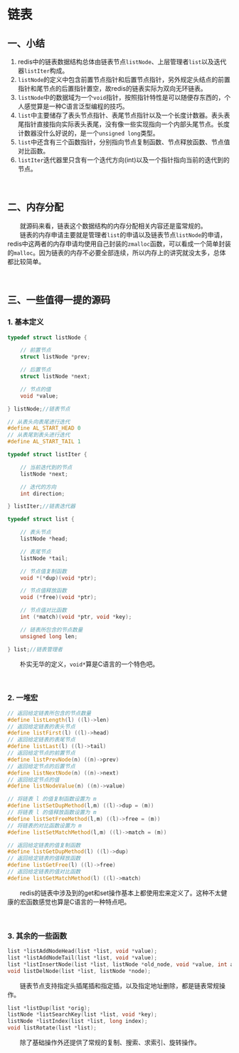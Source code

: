 # 链表
## 一、小结
1. redis中的链表数据结构总体由链表节点`listNode`、上层管理者`list`以及迭代器`listIter`构成。
2. `listNode`的定义中包含前置节点指针和后置节点指针，另外规定头结点的前置指针和尾节点的后置指针置空，故redis的链表实际为双向无环链表。
3. `listNode`中的数据域为一个`void`指针，按照指针特性是可以随便存东西的，个人感觉算是一种C语言泛型编程的技巧。
4. `list`中主要储存了表头节点指针、表尾节点指针以及一个长度计数器。表头表尾指针直接指向实际表头表尾，没有像一些实现指向一个内部头尾节点。长度计数器没什么好说的，是一个`unsigned long`类型。
5. `list`中还含有三个函数指针，分别指向节点复制函数、节点释放函数、节点值对比函数。
6. `listIter`迭代器里只含有一个迭代方向(int)以及一个指针指向当前的迭代到的节点。

&emsp;
## 二、内存分配
&emsp;&emsp;就源码来看，链表这个数据结构的内存分配相关内容还是蛮常规的。<br>
&emsp;&emsp;链表的内存申请主要就是管理者`list`的申请以及链表节点`listNode`的申请，redis中这两者的内存申请均使用自己封装的`zmalloc`函数，可以看成一个简单封装的`malloc`。因为链表的内存不必要全部连续，所以内存上的讲究就没太多，总体都比较简单。

&emsp;
## 三、一些值得一提的源码
### 1. 基本定义
```cpp
typedef struct listNode {

    // 前置节点
    struct listNode *prev;

    // 后置节点
    struct listNode *next;

    // 节点的值
    void *value;

} listNode;//链表节点

// 从表头向表尾进行迭代
#define AL_START_HEAD 0
// 从表尾到表头进行迭代
#define AL_START_TAIL 1

typedef struct listIter {

    // 当前迭代到的节点
    listNode *next;

    // 迭代的方向
    int direction;

} listIter;//链表迭代器

typedef struct list {

    // 表头节点
    listNode *head;

    // 表尾节点
    listNode *tail;

    // 节点值复制函数
    void *(*dup)(void *ptr);

    // 节点值释放函数
    void (*free)(void *ptr);

    // 节点值对比函数
    int (*match)(void *ptr, void *key);

    // 链表所包含的节点数量
    unsigned long len;

} list;//链表管理者
```
&emsp;&emsp;朴实无华的定义，`void*`算是C语言的一个特色吧。

&emsp;
### 2. 一堆宏
```cpp
// 返回给定链表所包含的节点数量
#define listLength(l) ((l)->len)
// 返回给定链表的表头节点
#define listFirst(l) ((l)->head)
// 返回给定链表的表尾节点
#define listLast(l) ((l)->tail)
// 返回给定节点的前置节点
#define listPrevNode(n) ((n)->prev)
// 返回给定节点的后置节点
#define listNextNode(n) ((n)->next)
// 返回给定节点的值
#define listNodeValue(n) ((n)->value)

// 将链表 l 的值复制函数设置为 m
#define listSetDupMethod(l,m) ((l)->dup = (m))
// 将链表 l 的值释放函数设置为 m
#define listSetFreeMethod(l,m) ((l)->free = (m))
// 将链表的对比函数设置为 m
#define listSetMatchMethod(l,m) ((l)->match = (m))

// 返回给定链表的值复制函数
#define listGetDupMethod(l) ((l)->dup)
// 返回给定链表的值释放函数
#define listGetFree(l) ((l)->free)
// 返回给定链表的值对比函数
#define listGetMatchMethod(l) ((l)->match)
```
&emsp;&emsp;redis的链表中涉及到的get和set操作基本上都使用宏来定义了。这种不太健康的宏函数感觉也算是C语言的一种特点吧。

&emsp;
### 3. 其余的一些函数
```cpp
list *listAddNodeHead(list *list, void *value);
list *listAddNodeTail(list *list, void *value);
list *listInsertNode(list *list, listNode *old_node, void *value, int after);
void listDelNode(list *list, listNode *node);
```
&emsp;&emsp;链表节点支持指定头插尾插和指定插，以及指定地址删除，都是链表常规操作。
```cpp
list *listDup(list *orig);
listNode *listSearchKey(list *list, void *key);
listNode *listIndex(list *list, long index);
void listRotate(list *list);
```
&emsp;&emsp;除了基础操作外还提供了常规的复制、搜索、求索引、旋转操作。
